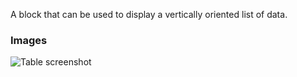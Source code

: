 A block that can be used to display a vertically oriented list of data.

### Images

![Table screenshot](https://gitlab.com/appsemble/appsemble/-/raw/0.32.1-test.10/config/assets/list.png)
